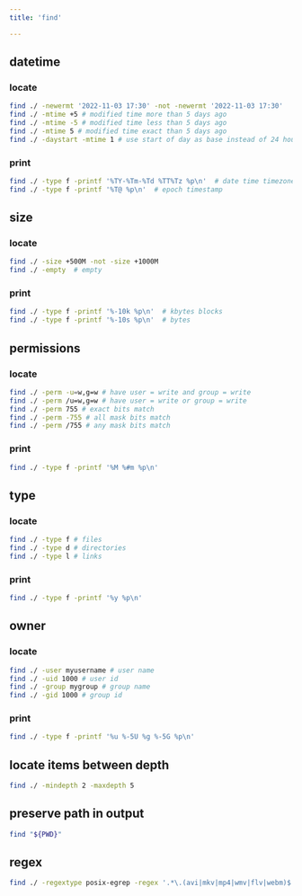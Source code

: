 ```yaml
---
title: 'find'

---
```



## datetime

### locate

```bash
find ./ -newermt '2022-11-03 17:30' -not -newermt '2022-11-03 17:30'
find ./ -mtime +5 # modified time more than 5 days ago
find ./ -mtime -5 # modified time less than 5 days ago
find ./ -mtime 5 # modified time exact than 5 days ago
find ./ -daystart -mtime 1 # use start of day as base instead of 24 hours
```


### print

```bash
find ./ -type f -printf '%TY-%Tm-%Td %TT%Tz %p\n'  # date time timezone
find ./ -type f -printf '%T@ %p\n'  # epoch timestamp
```


## size

### locate

```bash
find ./ -size +500M -not -size +1000M
find ./ -empty  # empty
```

### print

```bash
find ./ -type f -printf '%-10k %p\n'  # kbytes blocks
find ./ -type f -printf '%-10s %p\n'  # bytes
```


## permissions

### locate

```bash
find ./ -perm -u=w,g=w # have user = write and group = write
find ./ -perm /u=w,g=w # have user = write or group = write
find ./ -perm 755 # exact bits match
find ./ -perm -755 # all mask bits match
find ./ -perm /755 # any mask bits match
```

### print

```bash
find ./ -type f -printf '%M %#m %p\n'
```


## type

### locate

```bash
find ./ -type f # files
find ./ -type d # directories
find ./ -type l # links
```

### print

```bash
find ./ -type f -printf '%y %p\n'
```


## owner

### locate

```bash
find ./ -user myusername # user name
find ./ -uid 1000 # user id
find ./ -group mygroup # group name
find ./ -gid 1000 # group id
```

### print

```bash
find ./ -type f -printf '%u %-5U %g %-5G %p\n'
```


## locate items between depth

```bash
find ./ -mindepth 2 -maxdepth 5
```


## preserve path in output

```bash
find "${PWD}"
```


## regex

```bash
find ./ -regextype posix-egrep -regex '.*\.(avi|mkv|mp4|wmv|flv|webm)$'
```
